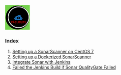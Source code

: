 <img src="images/c4logo.png">

### Index
  1. [Setting up a SonarScanner on CentOS 7](https://github.com/submah/sonar-jenkins/blob/main/docs/Setting_up_SonarScanner_on_CentOS7.md)
  2. [ Setting up a Dockerized SonarScanner ](https://github.com/submah/sonar-jenkins/blob/main/docs/Setting_up_a_Dockerized_SonarScanner.md)
  3. [ Integrate Sonar with Jenkins ](https://github.com/submah/sonar-jenkins/blob/main/docs/Integrate_Sonar_with_Jenkins.md)
  4. [Failed the Jenkins Build if Sonar QualityGate Failed](https://github.com/submah/sonar-jenkins/blob/main/docs/fail_jenkins_build_if_Sonar_Quality_Gate_failed.md) 
